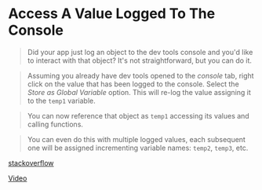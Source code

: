 # Access A Value Logged To The Console

> Did your app just log an object to the dev tools console and you'd like to
interact with that object? It's not straightforward, but you can do it.

> Assuming you already have dev tools opened to the _console_ tab, right click
on the value that has been logged to the console. Select the _Store as
Global Variable_ option. This will re-log the value assigning it to the
`temp1` variable.

> You can now reference that object as `temp1` accessing its values and
calling functions.

> You can even do this with multiple logged values, each subsequent one will
be assigned incrementing variable names: `temp2`, `temp3`, etc.

[stackoverflow](https://stackoverflow.com/questions/15895579/access-last-logged-value-in-chrome-console)

[Video](https://www.youtube.com/watch?v=qALFiTlVWdg)
